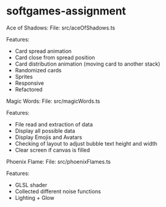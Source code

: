 # softgames-assignment

Ace of Shadows:
File: src/aceOfShadows.ts

Features:
- Card spread animation
- Card close from spread position
- Card distribution animation (moving card to another stack)
- Randomized cards
- Sprites
- Responsive
- Refactored

  
Magic Words:
File: src/magicWords.ts

Features:
- File read and extraction of data
- Display all possible data
- Display Emojis and Avatars
- Checking of layout to adjust bubble text height and width
- Clear screen if canvas is filled


Phoenix Flame:
File: src/phoenixFlames.ts

Features:
- GLSL shader
- Collected different noise functions
- Lighting + Glow

